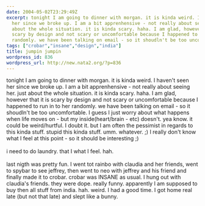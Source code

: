 ```yaml
---
date: 2004-05-02T23:29:49Z
excerpt: tonight I am going to dinner with morgan. it is kinda weird. I haven't seen
  her since we broke up. I am a bit apprenhensive - not really about seeing her. just
  about the whole situation. it is kinda scary. haha. I am glad, however that it is
  scary by design and not scary or uncomfortable because I happened to run in to her
  randomly. we have been talking on email - so it shoudln't be too uncomfo...
tags: ["crobar","insane","design","india"]
title: jumpin jumpin
wordpress_id: 836
wordpress_url: http://new.nata2.org/?p=836
---
```


tonight I am going to dinner with morgan. it is kinda weird. I haven't seen her since we broke up. I am a bit apprenhensive - not really about seeing her. just about the whole situation. it is kinda scary. haha. I am glad, however that it is scary by design and not scary or uncomfortable because I happened to run in to her randomly. we have been talking on email - so it shoudln't be too uncomfortable. I guess I just worry about what happens when life moves on - but my inside(heart/brain - etc) doesn't. yea know. it could be weird/hurtful. I doubt it. but I am often the pessimist in regards to this kinda stuff. stupid this kinda stuff. umm. whatever. ;) I really don't know what I feel at this point - so it should be interesting ;) <BR><br/>i need to do laundry. that I what I feel. hah. <br/><br/>last nigth was pretty fun. I went tot rainbo with claudia and her friends, went to spybar to see jeffrey, then went to neo with jeffrey and his friend and finally made it to crobar. crobar was INSANE as usual. I hung out with claudia's friends. they were dope. really funny. apparently I am supposed to buy then all stuff from india. hah. weird. I had a good time. I got home real late (but not that late) and slept like a bunny.
